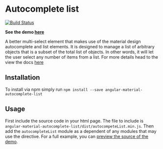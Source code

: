 # Autocomplete list
[![Build Status](https://travis-ci.org/jamesfer/angular-material-autocomplete-list.svg?branch=master)](https://travis-ci.org/jamesfer/angular-material-autocomplete-list)

__See the demo [here](http://jamesfer.github.io/angular-material-autocomplete-list/demo/demo.html)__

A better multi-select element that makes use of the material design autocomplete and list elements. It is designed to manage a list of arbitrary objects that is a subset of the total list of objects. In other words, it will let the user select any number of items from a list.
For more details head to the view the docs [here](DOCS.md)



## Installation

To install via npm simply run `npm install --save angular-material-autocomplete-list`

## Usage

First include the source code in your html page. The file to include is `angular-material-autocomplete-list/dist/autocompeteList.min.js`.
Then add the `autocompleteList` module as a dependent of any modules that may use the directive.
For a full example, you can [preview the source of the demo](https://github.com/jamesfer/angular-material-autocomplete-list/tree/gh-pages/demo).
